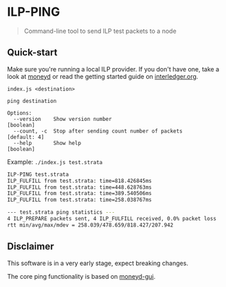# ILP-PING

> Command-line tool to send ILP test packets to a node

## Quick-start

Make sure you're running a local ILP provider. If you don't have one, take a look at [moneyd](https://github.com/sharafian/moneyd) or read the getting started guide on [interledger.org](https://interledger.org).

```
index.js <destination>

ping destination

Options:
  --version    Show version number                                     [boolean]
  --count, -c  Stop after sending count number of packets           [default: 4]
  --help       Show help                                               [boolean]
```

Example: `./index.js test.strata`

```sh
ILP-PING test.strata
ILP_FULFILL from test.strata: time=818.426845ms
ILP_FULFILL from test.strata: time=448.628763ms
ILP_FULFILL from test.strata: time=389.540506ms
ILP_FULFILL from test.strata: time=258.038767ms

--- test.strata ping statistics ---
4 ILP_PREPARE packets sent, 4 ILP_FULFILL received, 0.0% packet loss
rtt min/avg/max/mdev = 258.039/478.659/818.427/207.942
```

## Disclaimer

This software is in a very early stage, expect breaking changes.

The core ping functionality is based on [moneyd-gui](https://github.com/interledgerjs/moneyd-gui).
